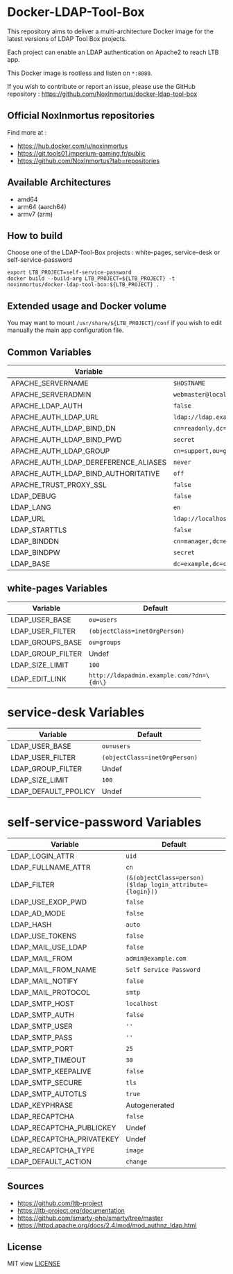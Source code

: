 # Docker-LDAP-Tool-Box

This repository aims to deliver a multi-architecture Docker image for the latest versions of LDAP Tool Box projects.

Each project can enable an LDAP authentication on Apache2 to reach LTB app.

This Docker image is rootless and listen on `*:8080`.

If you wish to contribute or report an issue, please use the GitHub repository : https://github.com/NoxInmortus/docker-ldap-tool-box

## Official NoxInmortus repositories

Find more at :
- https://hub.docker.com/u/noxinmortus
- https://git.tools01.imperium-gaming.fr/public
- https://github.com/NoxInmortus?tab=repositories

## Available Architectures
- amd64
- arm64 (aarch64)
- armv7 (arm)

## How to build

Choose one of the LDAP-Tool-Box projects : white-pages, service-desk or self-service-password
```
export LTB_PROJECT=self-service-password
docker build --build-arg LTB_PROJECT=${LTB_PROJECT} -t noxinmortus/docker-ldap-tool-box:${LTB_PROJECT} .
```

## Extended usage and Docker volume

You may want to mount `/usr/share/${LTB_PROJECT}/conf` if you wish to edit manually the main app configuration file.

## Common Variables
|Variable|Default|
|-|-|
|APACHE_SERVERNAME|`$HOSTNAME`|
|APACHE_SERVERADMIN|`webmaster@localhost`|
|APACHE_LDAP_AUTH|`false`|
|APACHE_AUTH_LDAP_URL|`ldap://ldap.example.com/dc=example,dc=com`|
|APACHE_AUTH_LDAP_BIND_DN|`cn=readonly,dc=exemple,dc=com`|
|APACHE_AUTH_LDAP_BIND_PWD|`secret`|
|APACHE_AUTH_LDAP_GROUP|`cn=support,ou=groups,dc=example,dc=com`|
|APACHE_AUTH_LDAP_DEREFERENCE_ALIASES|`never`|
|APACHE_AUTH_LDAP_BIND_AUTHORITATIVE|`off`|
|APACHE_TRUST_PROXY_SSL|`false`|
|LDAP_DEBUG|`false`|
|LDAP_LANG|`en`|
|LDAP_URL|`ldap://localhost`|
|LDAP_STARTTLS|`false`|
|LDAP_BINDDN|`cn=manager,dc=example,dc=com`|
|LDAP_BINDPW|`secret`|
|LDAP_BASE|`dc=example,dc=com`|

## white-pages Variables

|Variable|Default|
|-|-|
|LDAP_USER_BASE|`ou=users`|
|LDAP_USER_FILTER|`(objectClass=inetOrgPerson)`|
|LDAP_GROUPS_BASE|`ou=groups`|
|LDAP_GROUP_FILTER|Undef|
|LDAP_SIZE_LIMIT|`100`|
|LDAP_EDIT_LINK|`http://ldapadmin.example.com/?dn=\{dn\}`|

# service-desk Variables
|Variable|Default|
|-|-|
|LDAP_USER_BASE|`ou=users`|
|LDAP_USER_FILTER|`(objectClass=inetOrgPerson)`|
|LDAP_GROUP_FILTER|Undef|
|LDAP_SIZE_LIMIT|`100`|
|LDAP_DEFAULT_PPOLICY|Undef|

# self-service-password Variables
|Variable|Default|
|-|-|
|LDAP_LOGIN_ATTR|`uid`|
|LDAP_FULLNAME_ATTR|`cn`|
|LDAP_FILTER|`(&(objectClass=person)($ldap_login_attribute={login}))`|
|LDAP_USE_EXOP_PWD|`false`|
|LDAP_AD_MODE|`false`|
|LDAP_HASH|`auto`|
|LDAP_USE_TOKENS|`false`|
|LDAP_MAIL_USE_LDAP|`false`|
|LDAP_MAIL_FROM|`admin@example.com`|
|LDAP_MAIL_FROM_NAME|`Self Service Password`|
|LDAP_MAIL_NOTIFY|`false`|
|LDAP_MAIL_PROTOCOL|`smtp`|
|LDAP_SMTP_HOST|`localhost`|
|LDAP_SMTP_AUTH|`false`|
|LDAP_SMTP_USER|`''`|
|LDAP_SMTP_PASS|`''`|
|LDAP_SMTP_PORT|`25`|
|LDAP_SMTP_TIMEOUT|`30`|
|LDAP_SMTP_KEEPALIVE|`false`|
|LDAP_SMTP_SECURE|`tls`|
|LDAP_SMTP_AUTOTLS|`true`|
|LDAP_KEYPHRASE|Autogenerated|
|LDAP_RECAPTCHA|`false`|
|LDAP_RECAPTCHA_PUBLICKEY|Undef|
|LDAP_RECAPTCHA_PRIVATEKEY|Undef|
|LDAP_RECAPTCHA_TYPE|`image`|
|LDAP_DEFAULT_ACTION|`change`|

## Sources
- https://github.com/ltb-project
- https://ltb-project.org/documentation
- https://github.com/smarty-php/smarty/tree/master
- https://httpd.apache.org/docs/2.4/mod/mod_authnz_ldap.html

## License
MIT view [LICENSE](LICENSE)
